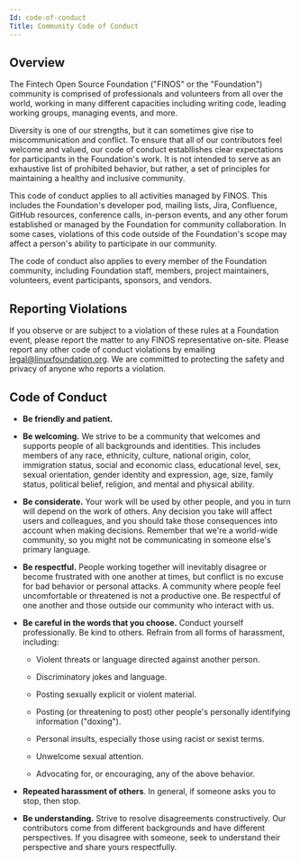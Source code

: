```yaml
---
Id: code-of-conduct
Title: Community Code of Conduct
---
```


## Overview

The Fintech Open Source Foundation ("FINOS" or the "Foundation") community is comprised of professionals and volunteers from all over the world, working in many different capacities including writing code, leading working groups, managing events, and more.

Diversity is one of our strengths, but it can sometimes give rise to miscommunication and conflict. To ensure that all of our contributors feel welcome and valued, our code of conduct establlishes clear expectations for participants in the Foundation's work. It is not intended to serve as an exhaustive list of prohibited behavior, but rather, a set of principles for maintaining a healthy and inclusive community.

This code of conduct applies to all activities managed by FINOS. This includes the Foundation's developer pod, mailing lists, Jira, Confluence, GitHub resources, conference calls, in-person events, and any other forum established or managed by the Foundation for community collaboration. In some cases, violations of this code outside of the Foundation's scope may affect a person's ability to participate in our community.

The code of conduct also applies to every member of the Foundation community, including Foundation staff, members, project maintainers, volunteers, event participants, sponsors, and vendors.

## Reporting Violations

If you observe or are subject to a violation of these rules at a Foundation event, please report the matter to any FINOS representative on-site. Please report any other code of conduct violations by emailing legal@linuxfoundation.org. We are committed to protecting the safety and privacy of anyone who reports a violation.

## Code of Conduct

* **Be friendly and patient.**

* **Be welcoming.** We strive to be a community that welcomes and supports people of all backgrounds and identities. This includes members of any race, ethnicity, culture, national origin, color, immigration status, social and economic class, educational level, sex, sexual orientation, gender identity and expression, age, size, family status, political belief, religion, and mental and physical ability.

* **Be considerate.** Your work will be used by other people, and you in turn will depend on the work of others. Any decision you take will affect users and colleagues, and you should take those consequences into account when making decisions. Remember that we're a world-wide community, so you might not be communicating in someone else's primary language.

* **Be respectful.** People working together will inevitably disagree or become frustrated with one another at times, but conflict is no excuse for bad behavior or personal attacks. A community where people feel uncomfortable or threatened is not a productive one. Be respectful of one another and those outside our community who interact with us.

* **Be careful in the words that you choose.** Conduct yourself professionally. Be kind to others. Refrain from all forms of harassment, including:

    * Violent threats or language directed against another person.

    * Discriminatory jokes and language.

    * Posting sexually explicit or violent material.

    * Posting (or threatening to post) other people's personally identifying information ("doxing").

    * Personal insults, especially those using racist or sexist terms.

    * Unwelcome sexual attention.
        
    *  Advocating for, or encouraging, any of the above behavior.
        
* **Repeated harassment of others**. In general, if someone asks you to stop, then stop.
    
* **Be understanding.** Strive to resolve disagreements constructively. Our contributors come from different backgrounds and have different perspectives. If you disagree with someone, seek to understand their perspective and share yours respectfully.

